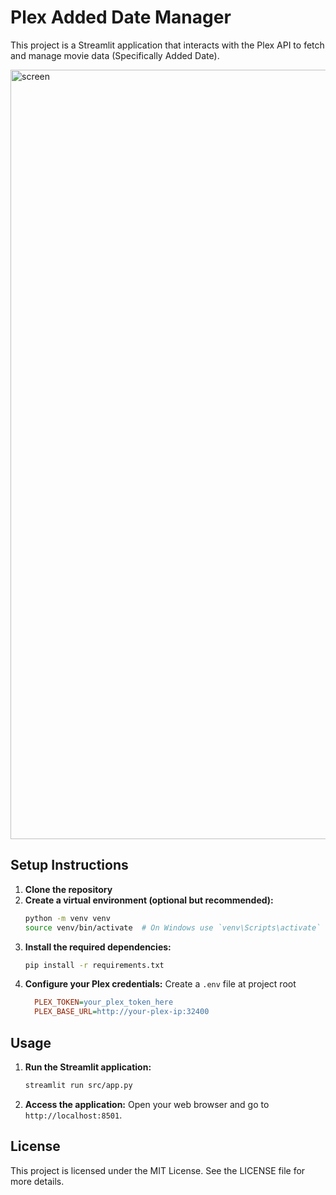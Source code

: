 # Plex Added Date Manager

This project is a Streamlit application that interacts with the Plex API to fetch and manage movie data (Specifically Added Date).

<img width="1231" alt="screen" src="https://github.com/user-attachments/assets/49deac43-e9e7-4fc6-aacb-bfd954715512" />

## Setup Instructions

1. **Clone the repository**
2. **Create a virtual environment (optional but recommended):**
   ```bash
   python -m venv venv
   source venv/bin/activate  # On Windows use `venv\Scripts\activate`
   ```
3. **Install the required dependencies:**
   ```bash
   pip install -r requirements.txt
   ```
4. **Configure your Plex credentials:** Create a `.env` file at project root
   ```ini
     PLEX_TOKEN=your_plex_token_here
     PLEX_BASE_URL=http://your-plex-ip:32400
   ```

## Usage

1. **Run the Streamlit application:**
   ```bash
   streamlit run src/app.py
   ```

2. **Access the application:**
   Open your web browser and go to `http://localhost:8501`.

## License

This project is licensed under the MIT License. See the LICENSE file for more details.
